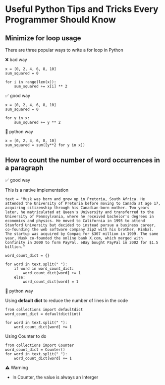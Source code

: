 # Useful Python Tips and Tricks Every Programmer Should Know
## **Minimize for loop usage**

There are three popular ways to write a for loop in Python

❌ bad way

    x = [0, 2, 4, 6, 8, 10]
    sum_squared = 0

    for i in range(len(x)):
        sum_squared += x[i] ** 2

✅ good way

    x = [0, 2, 4, 6, 8, 10]
    sum_squared = 0

    for y in x:
        sum_squared += y ** 2

🐍 python way

    x = [0, 2, 4, 6, 8, 10]
    sum_squared = sum([y**2 for y in x])

## **How to count the number of word occurrences in a paragraph**

✅ good way

This is a native implementation 

    text = "Musk was born and grew up in Pretoria, South Africa. He attended the University of Pretoria before moving to Canada at age 17, acquiring citizenship through his Canadian-born mother. Two years later, he matriculated at Queen's University and transferred to the University of Pennsylvania, where he received bachelor's degrees in economics and physics. He moved to California in 1995 to attend Stanford University but decided to instead pursue a business career, co-founding the web software company Zip2 with his brother, Kimbal. The startup was acquired by Compaq for $307 million in 1999. The same year, Musk co-founded the online bank X.com, which merged with Confinity in 2000 to form PayPal. eBay bought PayPal in 2002 for $1.5 billion."

    word_count_dict = {}

    for word in text.split(" "):
        if word in word_count_dict:
            word_count_dict[word] += 1
        else:
            word_count_dict[word] = 1

🐍 python way

Using **default dict** to reduce the number of lines in the code

    from collections import defaultdict
    word_count_dict = defaultdict(int)

    for word in text.split(" "):
        word_count_dict[word] += 1

Using Counter to do

    from collections import Counter
    word_count_dict = Counter()
    for word in text.split(" "):
        word_count_dict[word] += 1  

⚠️ Warning
- In Counter, the value is always an Interger

